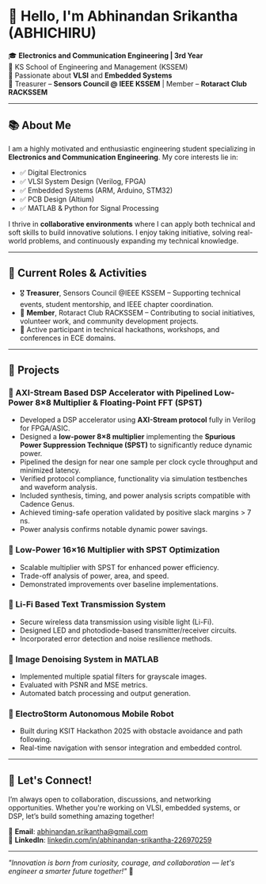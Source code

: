 # 👋 Hello, I'm Abhinandan Srikantha (ABHICHIRU)

🎓 **Electronics and Communication Engineering | 3rd Year**  
🏫 KS School of Engineering and Management (KSSEM)  
🔧 Passionate about **VLSI** and **Embedded Systems**  
👥 Treasurer – **Sensors Council @ IEEE KSSEM** | Member – **Rotaract Club RACKSSEM**

---

## 📚 About Me

I am a highly motivated and enthusiastic engineering student specializing in **Electronics and Communication Engineering**. My core interests lie in:

- ✅ Digital Electronics
- ✅ VLSI System Design (Verilog, FPGA)
- ✅ Embedded Systems (ARM, Arduino, STM32)
- ✅ PCB Design (Altium)
- ✅ MATLAB & Python for Signal Processing

I thrive in **collaborative environments** where I can apply both technical and soft skills to build innovative solutions. I enjoy taking initiative, solving real-world problems, and continuously expanding my technical knowledge.

---

## 💼 Current Roles & Activities

- 🎖 **Treasurer**, Sensors Council @IEEE KSSEM – Supporting technical events, student mentorship, and IEEE chapter coordination.  
- 🤝 **Member**, Rotaract Club RACKSSEM – Contributing to social initiatives, volunteer work, and community development projects.  
- 🧠 Active participant in technical hackathons, workshops, and conferences in ECE domains.

---

## 🚀 Projects

### 🔹 AXI-Stream Based DSP Accelerator with Pipelined Low-Power 8×8 Multiplier & Floating-Point FFT (SPST)

- Developed a DSP accelerator using **AXI-Stream protocol** fully in Verilog for FPGA/ASIC.  
- Designed a **low-power 8×8 multiplier** implementing the **Spurious Power Suppression Technique (SPST)** to significantly reduce dynamic power.  
- Pipelined the design for near one sample per clock cycle throughput and minimized latency.  
- Verified protocol compliance, functionality via simulation testbenches and waveform analysis.  
- Included synthesis, timing, and power analysis scripts compatible with Cadence Genus.  
- Achieved timing-safe operation validated by positive slack margins > 7 ns.  
- Power analysis confirms notable dynamic power savings.

### 🔹 Low-Power 16×16 Multiplier with SPST Optimization

- Scalable multiplier with SPST for enhanced power efficiency.  
- Trade-off analysis of power, area, and speed.  
- Demonstrated improvements over baseline implementations.

### 🔹 Li-Fi Based Text Transmission System

- Secure wireless data transmission using visible light (Li-Fi).  
- Designed LED and photodiode-based transmitter/receiver circuits.  
- Incorporated error detection and noise resilience methods.

### 🔹 Image Denoising System in MATLAB

- Implemented multiple spatial filters for grayscale images.  
- Evaluated with PSNR and MSE metrics.  
- Automated batch processing and output generation.

### 🔹 ElectroStorm Autonomous Mobile Robot

- Built during KSIT Hackathon 2025 with obstacle avoidance and path following.  
- Real-time navigation with sensor integration and embedded control.

---

## 🤝 Let's Connect!

I’m always open to collaboration, discussions, and networking opportunities. Whether you're working on VLSI, embedded systems, or DSP, let’s build something amazing together!

📧 **Email**: abhinandan.srikantha@gmail.com  
🔗 **LinkedIn**: [linkedin.com/in/abhinandan-srikantha-226970259](https://www.linkedin.com/in/abhinandan-srikantha-226970259)

---

*"Innovation is born from curiosity, courage, and collaboration — let's engineer a smarter future together!"* 🚀
